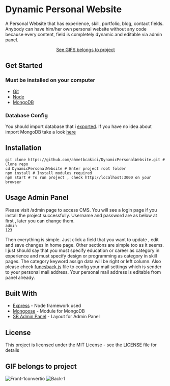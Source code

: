 # Dynamic Personal Website

A Personal Website that has experience, skill, portfolio, blog, contact fields. Anybody can have him/her own personal website without any code because every content, field is completely dynamic and editable via admin panel.
<div align="center">
<a href="#gif-belongs-to-project">See GIFS belongs to project</a>
</div>

## Get Started

### Must be installed on your computer
* [Git](https://git-scm.com/downloads)
* [Node](https://nodejs.org)
* [MongoDB](https://www.mongodb.com/download-center)

### Database Config
You should import database that i [exported](https://github.com/ahmetbcakici/DynamicPersonalWebsite/tree/master/Database_Exported). If you have no idea about import MongoDB take a look [here](https://stackoverflow.com/questions/11255630/how-to-export-all-collections-in-mongodb)

## Installation
```
git clone https://github.com/ahmetbcakici/DynamicPersonalWebsite.git # Clone repo
cd DynamicPersonalWebsite # Enter project root folder
npm install # Install modules required
npm start # To run project , check http://localhost:3000 on your browser
```

## Usage Admin Panel
Please visit /admin page to access CMS. You will see a login page if you install the project successfully. Username and password are as below at first , later you can change them.\
`admin`\
`123`

Then everything is simple. Just click a field that you want to update  , edit and save changes in home page. Other sections are simple too as it seems. I just should say that you must specify education or career as category in experience and must specify design or programming as category in skill pages. The category keyword assign data will be right or left column. Also please check [funcsback.js](https://github.com/ahmetbcakici/DynamicPersonalWebsite/blob/master/assets/js/funcsback.js) file to config your mail settings which is sender to your personal mail address. Your personal mail address is editable from panel already.


## Built With
* [Express](https://github.com/expressjs/express) - Node framework used
* [Mongoose](https://github.com/Automattic/mongoose) - Module for MongoDB
* [SB Admin Panel](https://github.com/BlackrockDigital/startbootstrap-sb-admin) - Layout for Admin Panel

## License
This project is licensed under the MIT License - see the [LICENSE](LICENSE) file for details

## GIF belongs to project
![Front-1convertio](https://user-images.githubusercontent.com/36089310/71773622-f7e45380-2f70-11ea-85f1-3a16313ff36d.gif)
![Back-1](https://user-images.githubusercontent.com/36089310/71773627-fd419e00-2f70-11ea-987a-cd3e993f5d4a.gif)

